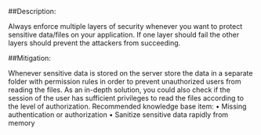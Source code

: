 ##Description:

Always enforce multiple layers of security whenever you want to protect sensitive data/files
on your application. If one layer should fail the other layers should prevent the attackers
from succeeding.

##Mitigation:

Whenever sensitive data is stored on the server store the data in a separate folder with permission rules in order to prevent unauthorized users from reading the files. As an in-depth solution, you could also check if the session of the user has sufficient privileges to read the files according to the level of authorization.
Recommended knowledge base item:
•	Missing authentication or authorization
•	Sanitize sensitive data rapidly from memory

